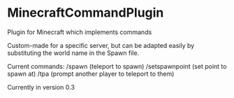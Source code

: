 # MinecraftCommandPlugin
Plugin for Minecraft which implements commands


Custom-made for a specific server, but can be adapted easily by substituting the world name in the Spawn file.

Current commands:
/spawn (teleport to spawn)
/setspawnpoint (set point to spawn at)
/tpa (prompt another player to teleport to them)

Currently in version 0.3
